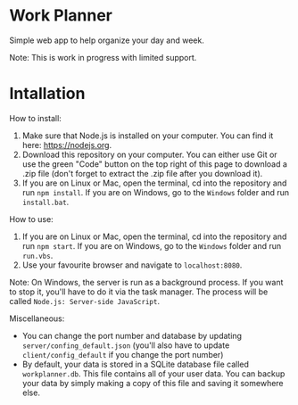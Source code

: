 # Work Planner
Simple web app to help organize your day and week.

Note: This is work in progress with limited support.

# Intallation

How to install:
1. Make sure that Node.js is installed on your computer. You can find it here: https://nodejs.org.
2. Download this repository on your computer. You can either use Git or use the green "Code" button on the top right of this page to download a .zip file (don't forget to extract the .zip file after you download it).
3. If you are on Linux or Mac, open the terminal, cd into the repository and run `npm install`. If you are on Windows, go to the `Windows` folder and run `install.bat`.

How to use:
1. If you are on Linux or Mac, open the terminal, cd into the repository and run `npm start`. If you are on Windows, go to the `Windows` folder and run `run.vbs`.
2. Use your favourite browser and navigate to `localhost:8080`.

Note: On Windows, the server is run as a background process. If you want to stop it, you'll have to do it via the task manager. The process will be called `Node.js: Server-side JavaScript`.

Miscellaneous:
* You can change the port number and database by updating `server/confing_default.json` (you'll also have to update `client/config_default` if you change the port number)
* By default, your data is stored in a SQLite database file called `workplanner.db`. This file contains all of your user data. You can backup your data by simply making a copy of this file and saving it somewhere else.
